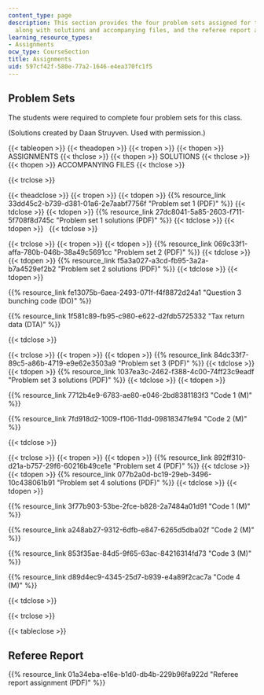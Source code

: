 ```yaml
---
content_type: page
description: This section provides the four problem sets assigned for the course,
  along with solutions and accompanying files, and the referee report assignment.
learning_resource_types:
- Assignments
ocw_type: CourseSection
title: Assignments
uid: 597cf42f-580e-77a2-1646-e4ea370fc1f5
---
```


Problem Sets
------------

The students were required to complete four problem sets for this class.

(Solutions created by Daan Struyven. Used with permission.)

{{< tableopen >}}
{{< theadopen >}}
{{< tropen >}}
{{< thopen >}}
ASSIGNMENTS
{{< thclose >}}
{{< thopen >}}
SOLUTIONS
{{< thclose >}}
{{< thopen >}}
ACCOMPANYING FILES
{{< thclose >}}

{{< trclose >}}

{{< theadclose >}}
{{< tropen >}}
{{< tdopen >}}
{{% resource_link 33dd45c2-b739-d381-01a6-2e7aabf7756f "Problem set 1 (PDF)" %}}
{{< tdclose >}}
{{< tdopen >}}
{{% resource_link 27dc8041-5a85-2603-f711-5f708f8d745c "Problem set 1 solutions (PDF)" %}}
{{< tdclose >}}
{{< tdopen >}}
 
{{< tdclose >}}

{{< trclose >}}
{{< tropen >}}
{{< tdopen >}}
{{% resource_link 069c33f1-affa-780b-046b-38a49c5691cc "Problem set 2 (PDF)" %}}
{{< tdclose >}}
{{< tdopen >}}
{{% resource_link f5a3a027-a3cd-fb95-3a2a-b7a4529ef2b2 "Problem set 2 solutions (PDF)" %}}
{{< tdclose >}}
{{< tdopen >}}


{{% resource_link fe13075b-6aea-2493-071f-f4f8872d24a1 "Question 3 bunching code (DO)" %}}

{{% resource_link 1f581c89-fb95-c980-e622-d2fdb5725332 "Tax return data (DTA)" %}}


{{< tdclose >}}

{{< trclose >}}
{{< tropen >}}
{{< tdopen >}}
{{% resource_link 84dc33f7-89c5-a86b-4719-e9e62e3503a9 "Problem set 3 (PDF)" %}}
{{< tdclose >}}
{{< tdopen >}}
{{% resource_link 1037ea3c-2462-f388-4c00-74ff23c9eadf "Problem set 3 solutions (PDF)" %}}
{{< tdclose >}}
{{< tdopen >}}


{{% resource_link 7712b4e9-6783-ae80-e046-2bd8381183f3 "Code 1 (M)" %}}

{{% resource_link 7fd918d2-1009-f106-11dd-09818347fe94 "Code 2 (M)" %}}


{{< tdclose >}}

{{< trclose >}}
{{< tropen >}}
{{< tdopen >}}
{{% resource_link 892ff310-d21a-b757-29f6-60216b49ce1e "Problem set 4 (PDF)" %}}
{{< tdclose >}}
{{< tdopen >}}
{{% resource_link 077b2a0d-bc19-29eb-3496-10c438061b91 "Problem set 4 solutions (PDF)" %}}
{{< tdclose >}}
{{< tdopen >}}


{{% resource_link 3f77b903-53be-2fce-b828-2a7484a01d91 "Code 1 (M)" %}}

{{% resource_link a248ab27-9312-6dfb-e847-6265d5dba02f "Code 2 (M)" %}}

{{% resource_link 853f35ae-84d5-9f65-63ac-84216314fd73 "Code 3 (M)" %}}

{{% resource_link d89d4ec9-4345-25d7-b939-e4a89f2cac7a "Code 4 (M)" %}}


{{< tdclose >}}

{{< trclose >}}

{{< tableclose >}}

Referee Report
--------------

{{% resource_link 01a34eba-e16e-b1d0-db4b-229b96fa922d "Referee report assignment (PDF)" %}}